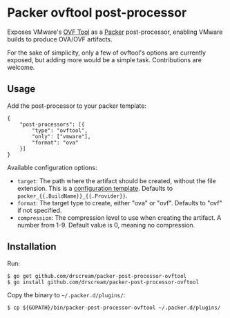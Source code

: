 Packer ovftool post-processor
=============================

Exposes VMware's [OVF Tool](https://www.vmware.com/support/developer/ovf/) as
a [Packer](http://www.packer.io) post-processor, enabling VMware builds to
produce OVA/OVF artifacts.

For the sake of simplicity, only a few of ovftool's options are currently
exposed, but adding more would be a simple task. Contributions are welcome.

Usage
-----
Add the post-processor to your packer template:

    {
        "post-processors": [{
            "type": "ovftool",
            "only": ["vmware"],
            "format": "ova"
        }]
    }

Available configuration options:

* `target`: The path where the artifact should be created, without the file 
  extension. This is a [configuration template](http://www.packer.io/docs/templates/configuration-templates.html). 
  Defaults to `packer_{{.BuildName}}_{{.Provider}}`.
* `format`:      The target type to create, either "ova" or "ovf". Defaults 
  to "ovf" if not specified.
* `compression`: The compression level to use when creating the artifact. A 
  number from 1-9. Default value is 0, meaning no compression.


Installation
------------
Run:

    $ go get github.com/drscream/packer-post-processor-ovftool
    $ go install github.com/drscream/packer-post-processor-ovftool

Copy the binary to `~/.packer.d/plugins/`:

    $ cp ${GOPATH}/bin/packer-post-processor-ovftool ~/.packer.d/plugins/
